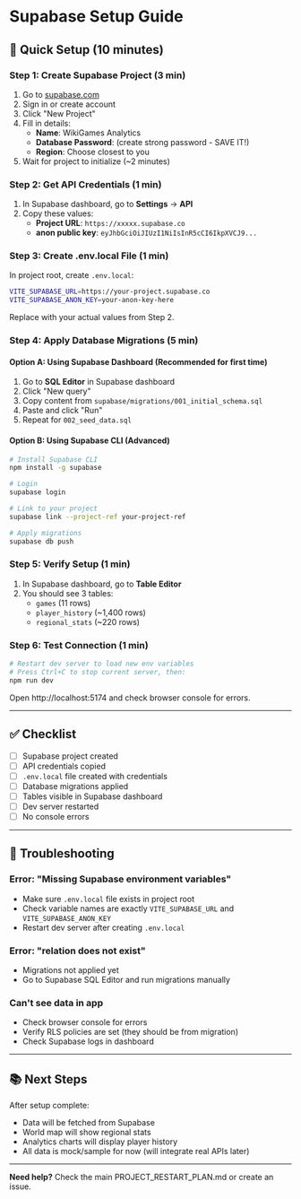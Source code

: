 # Supabase Setup Guide

## 🚀 Quick Setup (10 minutes)

### Step 1: Create Supabase Project (3 min)

1. Go to [supabase.com](https://supabase.com)
2. Sign in or create account
3. Click "New Project"
4. Fill in details:
   - **Name**: WikiGames Analytics
   - **Database Password**: (create strong password - SAVE IT!)
   - **Region**: Choose closest to you
5. Wait for project to initialize (~2 minutes)

### Step 2: Get API Credentials (1 min)

1. In Supabase dashboard, go to **Settings** → **API**
2. Copy these values:
   - **Project URL**: `https://xxxxx.supabase.co`
   - **anon public key**: `eyJhbGciOiJIUzI1NiIsInR5cCI6IkpXVCJ9...`

### Step 3: Create .env.local File (1 min)

In project root, create `.env.local`:

```bash
VITE_SUPABASE_URL=https://your-project.supabase.co
VITE_SUPABASE_ANON_KEY=your-anon-key-here
```

Replace with your actual values from Step 2.

### Step 4: Apply Database Migrations (5 min)

#### Option A: Using Supabase Dashboard (Recommended for first time)

1. Go to **SQL Editor** in Supabase dashboard
2. Click "New query"
3. Copy content from `supabase/migrations/001_initial_schema.sql`
4. Paste and click "Run"
5. Repeat for `002_seed_data.sql`

#### Option B: Using Supabase CLI (Advanced)

```bash
# Install Supabase CLI
npm install -g supabase

# Login
supabase login

# Link to your project
supabase link --project-ref your-project-ref

# Apply migrations
supabase db push
```

### Step 5: Verify Setup (1 min)

1. In Supabase dashboard, go to **Table Editor**
2. You should see 3 tables:
   - `games` (11 rows)
   - `player_history` (~1,400 rows)
   - `regional_stats` (~220 rows)

### Step 6: Test Connection (1 min)

```bash
# Restart dev server to load new env variables
# Press Ctrl+C to stop current server, then:
npm run dev
```

Open http://localhost:5174 and check browser console for errors.

---

## ✅ Checklist

- [ ] Supabase project created
- [ ] API credentials copied
- [ ] `.env.local` file created with credentials
- [ ] Database migrations applied
- [ ] Tables visible in Supabase dashboard
- [ ] Dev server restarted
- [ ] No console errors

---

## 🐛 Troubleshooting

### Error: "Missing Supabase environment variables"
- Make sure `.env.local` file exists in project root
- Check variable names are exactly `VITE_SUPABASE_URL` and `VITE_SUPABASE_ANON_KEY`
- Restart dev server after creating `.env.local`

### Error: "relation does not exist"
- Migrations not applied yet
- Go to Supabase SQL Editor and run migrations manually

### Can't see data in app
- Check browser console for errors
- Verify RLS policies are set (they should be from migration)
- Check Supabase logs in dashboard

---

## 📚 Next Steps

After setup complete:
- Data will be fetched from Supabase
- World map will show regional stats
- Analytics charts will display player history
- All data is mock/sample for now (will integrate real APIs later)

---

**Need help?** Check the main PROJECT_RESTART_PLAN.md or create an issue.
